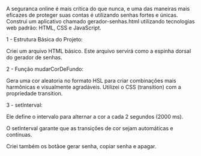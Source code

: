 A seguranca online é mais crítica do que nunca, e uma das maneiras mais eficazes de proteger suas contas é utilizando senhas fortes e únicas. 
Construi um aplicativo chamado gerador-senhas.html utilizando tecnologias web padrão: HTML, CSS e JavaScript.

1 - Estrutura Básica do Projeto:

Criei um arquivo HTML básico. Este arquivo servirá como a espinha dorsal do gerador de senhas.

2 - Função mudarCorDeFundo:

Gera uma cor aleatoria no formato HSL para criar combinações mais harmônicas e visualmente agradáveis.
Utilizei o CSS (transition) com a propriedade transition.

3 - setInterval: 

Ele define o intervalo para alternar a cor a cada 2 segundos (2000 ms).

O setInterval garante que as transições de cor sejam automáticas e contínuas.

Criei também os botãoe gerar senha, copiar senha e apagar.








